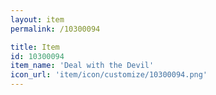```yaml
---
layout: item
permalink: /10300094

title: Item
id: 10300094
item_name: 'Deal with the Devil'
icon_url: 'item/icon/customize/10300094.png'
---
```

